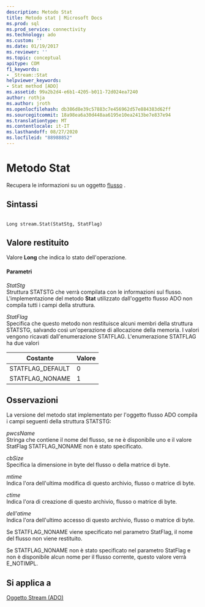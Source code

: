 ```yaml
---
description: Metodo Stat
title: Metodo stat | Microsoft Docs
ms.prod: sql
ms.prod_service: connectivity
ms.technology: ado
ms.custom: ''
ms.date: 01/19/2017
ms.reviewer: ''
ms.topic: conceptual
apitype: COM
f1_keywords:
- _Stream::Stat
helpviewer_keywords:
- Stat method [ADO]
ms.assetid: 99a2b2d4-e6b1-4205-b011-72d024ea7240
author: rothja
ms.author: jroth
ms.openlocfilehash: db386d8e39c57883c7e456962d57e884383d62ff
ms.sourcegitcommit: 18a98ea6a30d448aa6195e10ea2413be7e837e94
ms.translationtype: MT
ms.contentlocale: it-IT
ms.lasthandoff: 08/27/2020
ms.locfileid: "88988852"
---
```

# <a name="stat-method"></a>Metodo Stat
Recupera le informazioni su un oggetto [flusso](./stream-object-ado.md) .  
  
## <a name="syntax"></a>Sintassi  
  
```  
  
Long stream.Stat(StatStg, StatFlag)  
```  
  
## <a name="return-value"></a>Valore restituito  
 Valore **Long** che indica lo stato dell'operazione.  
  
#### <a name="parameters"></a>Parametri  
 *StatStg*  
 Struttura STATSTG che verrà compilata con le informazioni sul flusso. L'implementazione del metodo **Stat** utilizzato dall'oggetto flusso ADO non compila tutti i campi della struttura.  
  
 *StatFlag*  
 Specifica che questo metodo non restituisce alcuni membri della struttura STATSTG, salvando così un'operazione di allocazione della memoria. I valori vengono ricavati dall'enumerazione STATFLAG. L'enumerazione STATFLAG ha due valori  
  
|Costante|Valore|  
|--------------|-----------|  
|STATFLAG_DEFAULT|0|  
|STATFLAG_NONAME|1|  
  
## <a name="remarks"></a>Osservazioni  
 La versione del metodo stat implementato per l'oggetto flusso ADO compila i campi seguenti della struttura STATSTG:  
  
 *pwcsName*  
 Stringa che contiene il nome del flusso, se ne è disponibile uno e il valore StatFlag STATFLAG_NONAME non è stato specificato.  
  
 *cbSize*  
 Specifica la dimensione in byte del flusso o della matrice di byte.  
  
 *mtime*  
 Indica l'ora dell'ultima modifica di questo archivio, flusso o matrice di byte.  
  
 *ctime*  
 Indica l'ora di creazione di questo archivio, flusso o matrice di byte.  
  
 *dell'atime*  
 Indica l'ora dell'ultimo accesso di questo archivio, flusso o matrice di byte.  
  
 Se STATFLAG_NONAME viene specificato nel parametro StatFlag, il nome del flusso non viene restituito.  
  
 Se STATFLAG_NONAME non è stato specificato nel parametro StatFlag e non è disponibile alcun nome per il flusso corrente, questo valore verrà E_NOTIMPL.  
  
## <a name="applies-to"></a>Si applica a  
 [Oggetto Stream (ADO)](./stream-object-ado.md)